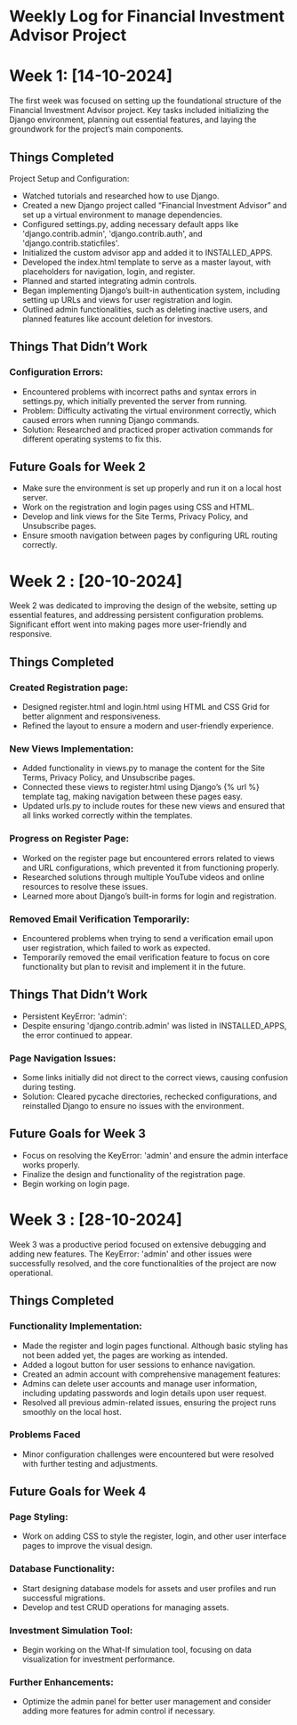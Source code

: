 # Weekly Log for Financial Investment Advisor Project

# Week 1: [14-10-2024]
The first week was focused on setting up the foundational structure of the Financial Investment Advisor project. Key tasks included initializing the Django environment, planning out essential features, and laying the groundwork for the project’s main components.

## Things Completed
Project Setup and Configuration:

* Watched tutorials and researched how to use Django.
* Created a new Django project called “Financial Investment Advisor” and set up a virtual environment to manage dependencies.
* Configured settings.py, adding necessary default apps like 'django.contrib.admin', 'django.contrib.auth', and 'django.contrib.staticfiles'.
* Initialized the custom advisor app and added it to INSTALLED_APPS.
* Developed the index.html template to serve as a master layout, with placeholders for navigation, login, and register.
* Planned and started integrating admin controls.
* Began implementing Django’s built-in authentication system, including setting up URLs and views for user registration and login.
* Outlined admin functionalities, such as deleting inactive users, and planned features like account deletion for investors.

## Things That Didn’t Work

### Configuration Errors:
* Encountered problems with incorrect paths and syntax errors in settings.py, which initially prevented the server from running.
* Problem: Difficulty activating the virtual environment correctly, which caused errors when running Django commands.
* Solution: Researched and practiced proper activation commands for different operating systems to fix this.

## Future Goals for Week 2
*	Make sure the environment is set up properly and run it on a local host server.
*	Work on the registration and login pages using CSS and HTML.
*	Develop and link views for the Site Terms, Privacy Policy, and Unsubscribe pages.
*   Ensure smooth navigation between pages by configuring URL routing correctly.

# Week 2 : [20-10-2024]
Week 2 was dedicated to improving the design of the website, setting up essential features, and addressing persistent configuration problems. Significant effort went into making pages more user-friendly and responsive.

## Things Completed

### Created Registration page:
* Designed register.html and login.html using HTML and CSS Grid for better alignment and responsiveness. 
* Refined the layout to ensure a modern and user-friendly experience.

### New Views Implementation:
* Added functionality in views.py to manage the content for the Site Terms, Privacy Policy, and Unsubscribe pages.
* Connected these views to register.html using Django’s {% url %} template tag, making navigation between these pages easy.
* Updated urls.py to include routes for these new views and ensured that all links worked correctly within the templates.

### Progress on Register Page:
* Worked on the register page but encountered errors related to views and URL configurations, which prevented it from functioning properly.
* Researched solutions through multiple YouTube videos and online resources to resolve these issues.
* Learned more about Django’s built-in forms for login and registration.

### Removed Email Verification Temporarily:
* Encountered problems when trying to send a verification email upon user registration, which failed to work as expected.
* Temporarily removed the email verification feature to focus on core functionality but plan to revisit and implement it in the future.

## Things That Didn’t Work

* Persistent KeyError: 'admin':
* Despite ensuring 'django.contrib.admin' was listed in INSTALLED_APPS, the error continued to appear.
 
### Page Navigation Issues:
* Some links initially did not direct to the correct views, causing confusion during testing.
* Solution: Cleared pycache directories, rechecked configurations, and reinstalled Django to ensure no issues with the environment.

## Future Goals for Week 3
* Focus on resolving the KeyError: 'admin' and ensure the admin interface works properly.
* Finalize the design and functionality of the registration page.
* Begin working on login page.

# Week 3 : [28-10-2024]
Week 3 was a productive period focused on extensive debugging and adding new features. The KeyError: 'admin' and other issues were successfully resolved, and the core functionalities of the project are now operational.

## Things Completed

### Functionality Implementation:
* Made the register and login pages functional. Although basic styling has not been added yet, the pages are working as intended.
* Added a logout button for user sessions to enhance navigation.
* Created an admin account with comprehensive management features:
* Admins can delete user accounts and manage user information, including updating passwords and login details upon user request.
* Resolved all previous admin-related issues, ensuring the project runs smoothly on the local host.


### Problems Faced
* Minor configuration challenges were encountered but were resolved with further testing and adjustments.


## Future Goals for Week 4

### Page Styling:
* Work on adding CSS to style the register, login, and other user interface pages to improve the visual design.
### Database Functionality:
* Start designing database models for assets and user profiles and run successful migrations.
* Develop and test CRUD operations for managing assets.
### Investment Simulation Tool:
* Begin working on the What-If simulation tool, focusing on data visualization for investment performance.
### Further Enhancements:
* Optimize the admin panel for better user management and consider adding more features for admin control if necessary.
